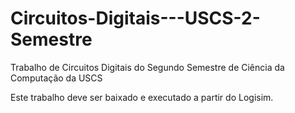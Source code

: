 # Circuitos-Digitais---USCS-2-Semestre
Trabalho de Circuitos Digitais do Segundo Semestre de Ciência da Computação da USCS

Este trabalho deve ser baixado e executado a partir do Logisim.
